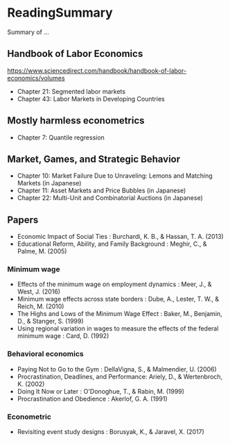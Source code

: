 # ReadingSummary
Summary of ...

## Handbook of Labor Economics
https://www.sciencedirect.com/handbook/handbook-of-labor-economics/volumes
- Chapter 21: Segmented labor markets
- Chapter 43: Labor Markets in Developing Countries

## Mostly harmless econometrics
- Chapter 7: Quantile regression

## Market, Games, and Strategic Behavior
- Chapter 10: Market Failure Due to Unraveling: Lemons and Matching Markets (in Japanese)
- Chapter 11: Asset Markets and Price Bubbles (in Japanese)
- Chapter 22: Multi-Unit and Combinatorial Auctions (in Japanese)

## Papers
- Economic Impact of Social Ties : Burchardi, K. B., & Hassan, T. A. (2013)
- Educational Reform, Ability, and Family Background : Meghir, C., & Palme, M. (2005)

### Minimum wage
- Effects of the minimum wage on employment dynamics : Meer, J., & West, J. (2016)
- Minimum wage effects across state borders : Dube, A., Lester, T. W., & Reich, M. (2010)
- The Highs and Lows of the Minimum Wage Effect : Baker, M., Benjamin, D., & Stanger, S. (1999)
- Using regional variation in wages to measure the effects of the federal minimum wage : Card, D. (1992)

### Behavioral economics
- Paying Not to Go to the Gym : DellaVigna, S., & Malmendier, U. (2006)
- Procrastination, Deadlines, and Performance: Ariely, D., & Wertenbroch, K. (2002)
- Doing It Now or Later : O'Donoghue, T., & Rabin, M. (1999)
- Procrastination and Obedience : Akerlof, G. A. (1991)

### Econometric
- Revisiting event study designs : Borusyak, K., & Jaravel, X. (2017)
